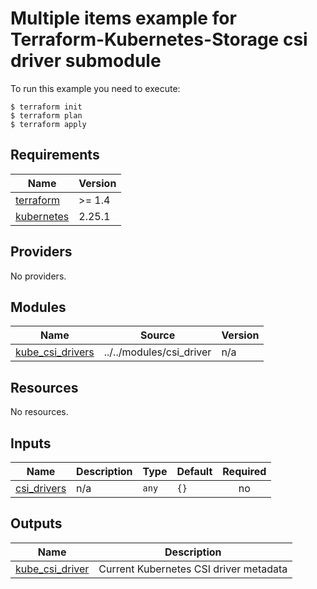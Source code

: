 # Multiple items example for Terraform-Kubernetes-Storage csi driver submodule

To run this example you need to execute:

```
$ terraform init
$ terraform plan
$ terraform apply
```

## Requirements

| Name | Version |
|------|---------|
| <a name="requirement_terraform"></a> [terraform](#requirement\_terraform) | >= 1.4 |
| <a name="requirement_kubernetes"></a> [kubernetes](#requirement\_kubernetes) | 2.25.1 |

## Providers

No providers.

## Modules

| Name | Source | Version |
|------|--------|---------|
| <a name="module_kube_csi_drivers"></a> [kube\_csi\_drivers](#module\_kube\_csi\_drivers) | ../../modules/csi_driver | n/a |

## Resources

No resources.

## Inputs

| Name | Description | Type | Default | Required |
|------|-------------|------|---------|:--------:|
| <a name="input_csi_drivers"></a> [csi\_drivers](#input\_csi\_drivers) | n/a | `any` | `{}` | no |

## Outputs

| Name | Description |
|------|-------------|
| <a name="output_kube_csi_driver"></a> [kube\_csi\_driver](#output\_kube\_csi\_driver) | Current Kubernetes CSI driver metadata |
<!-- END_TF_DOCS -->
